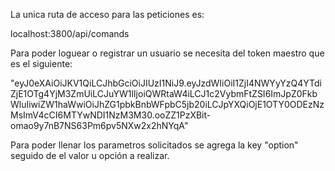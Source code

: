 La unica ruta de acceso para las peticiones es:

localhost:3800/api/comands

Para poder loguear o registrar un usuario se necesita del token maestro que es el siguiente:

"eyJ0eXAiOiJKV1QiLCJhbGciOiJIUzI1NiJ9.eyJzdWIiOiI1ZjI4NWYyYzQ4YTdiZjE1OTg4YjM3ZmUiLCJuYW1lIjoiQWRtaW4iLCJ1c2VybmFtZSI6ImJpZ0FkbWluIiwiZW1haWwiOiJhZG1pbkBnbWFpbC5jb20iLCJpYXQiOjE1OTY0ODEzNzMsImV4cCI6MTYwNDI1NzM3M30.ooZZ1PzXBit-omao9y7nB7NS63Pm6pv5NXw2x2hNYqA"

Para poder llenar los parametros solicitados se agrega la key "option" seguido de el valor u opción a realizar.


